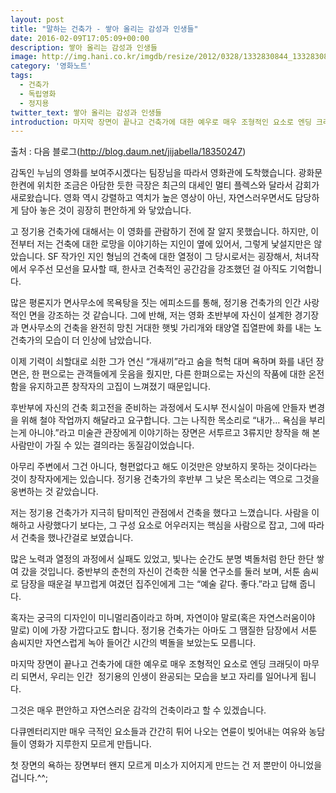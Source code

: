 ```yaml
---
layout: post
title: "말하는 건축가 - 쌓아 올리는 감성과 인생들"
date: 2016-02-09T17:05:09+00:00
description: 쌓아 올리는 감성과 인생들
image: http://img.hani.co.kr/imgdb/resize/2012/0328/1332830844_133283081657_20120328.JPG
category: '영화노트'  
tags:
  - 건축가
  - 독립영화
  - 정지용
twitter_text: 쌓아 올리는 감성과 인생들
introduction: 마지막 장면이 끝나고 건축가에 대한 예우로 매우 조형적인 요소로 엔딩 크래딧이 마무리 되면서, 우리는 인간  정기용의 인생이 완공되는 모습을 보고 자리를 일어나게 됩니다.
---
```

 
출처 : 다음 블로그(<http://blog.daum.net/jijabella/18350247>)

감독인 누님의 영화를 보여주시겠다는 팀장님을 따라서 영화관에 도착했습니다. 광화문 한켠에 위치한 조금은 아담한 듯한 극장은 최근의 대세인 멀티 플렉스와 달라서 감회가 새로왔습니다. 영화 역시 강렬하고 역치가 높은 영상이 아닌, 자연스러우면서도 담당하게 담아 놓은 것이 굉장히 편안하게 와 닿았습니다.

고 정기용 건축가에 대해서는 이 영화를 관람하기 전에 잘 알지 못했습니다. 하지만, 이전부터 저는 건축에 대한 로망을 이야기하는 지인이 옆에 있어서, 그렇게 낯설지만은 않았습니다. SF 작가인 지인 형님의 건축에 대한 열정이 그 당시로서는 굉장해서, 처녀작에서 우주선 모선을 묘사할 때, 한사코 건축적인 공간감을 강조했던 걸 아직도 기억합니다.

많은 평론지가 면사무소에 목욕탕을 짓는 에피소드를 통해, 정기용 건축가의 인간 사랑적인 면을 강조하는 것 같습니다. 그에 반해, 저는 영화 초반부에 자신이 설계한 경기장과 면사무소의 건축을 완전히 망친 거대한 햇빛 가리개와 태양열 집열판에 화를 내는 노 건축가의 모습이 더 인상에 남았습니다.

이제 기력이 쇠할대로 쇠한 그가 연신 &#8220;개새끼&#8221;라고 숨을 헉헉 대며 욕하며 화를 내던 장면은, 한 편으로는 관객들에게 웃음을 줬지만, 다른 한펴으로는 자신의 작품에 대한 온전함을 유지하고픈 창작자의 고집이 느껴졌기 때문입니다.

후반부에 자신의 건축 회고전을 준비하는 과정에서 도시부 전시실이 마음에 안들자 변경을 위해 철야 작업까지 해달라고 요구합니다. 그는 나직한 목소리로 &#8220;내가&#8230; 욕심을 부리는게 아니야.&#8221;라고 미술관 관장에게 이야기하는 장면은 서투르고 3류지만 창작을 해 본 사람만이 가질 수 있는 결의라는 동질감이었습니다.

아무리 주변에서 그건 아니다, 형편없다고 해도 이것만은 양보하지 못하는 것이다라는 것이 창작자에게는 있습니다. 정기용 건축가의 후반부 그 낮은 목소리는 역으로 그것을 웅변하는 것 같았습니다.

저는 정기용 건축가가 지극히 탐미적인 관점에서 건축을 했다고 느꼈습니다. 사람을 이해하고 사랑했다기 보다는, 그 구성 요소로 어우러지는 핵심을 사람으로 잡고, 그에 따라서 건축을 했나간걸로 보였습니다.

많은 노력과 열정의 과정에서 실패도 있었고, 빛나는 순간도 분명 벽돌처럼 한단 한단 쌓여 갔을 것입니다. 중반부의 춘천의 자신이 건축한 식물 연구소를 둘러 보며, 서툰 솜씨로 담장을 때운걸 부끄럽게 여겼던 집주인에게 그는 &#8220;예술 같다. 좋다.&#8221;라고 답해 줍니다.

혹자는 궁극의 디자인이 미니멀리즘이라고 하며, 자연이야 말로(혹은 자연스러움이야 말로) 이에 가장 가깝다고도 합니다. 정기용 건축가는 아마도 그 땜질한 담장에서 서툰 솜씨지만 자연스럽게 녹아 들어간 시간의 벽돌을 보았는도 모릅니다.

마지막 장면이 끝나고 건축가에 대한 예우로 매우 조형적인 요소로 엔딩 크래딧이 마무리 되면서, 우리는 인간  정기용의 인생이 완공되는 모습을 보고 자리를 일어나게 됩니다.

그것은 매우 편안하고 자연스러운 감각의 건축이라고 할 수 있겠습니다.

다큐멘터리지만 매우 극적인 요소들과 간간히 튀어 나오는 연륜이 빚어내는 여유와 농담들이 영화가 지루한지 모르게 만듭니다.

첫 장면의 욕하는 장면부터 왠지 모르게 미소가 지어지게 만드는 건 저 뿐만이 아니었을 겁니다.^^;